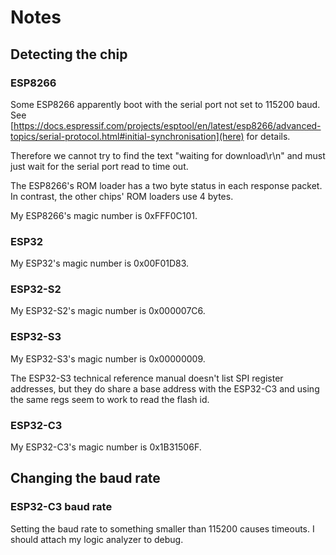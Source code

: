 # Notes

## Detecting the chip

### ESP8266

Some ESP8266 apparently boot with the serial port not set to 115200 baud. See
[https://docs.espressif.com/projects/esptool/en/latest/esp8266/advanced-topics/serial-protocol.html#initial-synchronisation](here)
for details.

Therefore we cannot try to find the text "waiting for download\r\n" and must
just wait for the serial port read to time out.

The ESP8266's ROM loader has a two byte status in each response packet. In
contrast, the other chips' ROM loaders use 4 bytes.

My ESP8266's magic number is 0xFFF0C101.

### ESP32

My ESP32's magic number is 0x00F01D83.

### ESP32-S2

My ESP32-S2's magic number is 0x000007C6.

### ESP32-S3

My ESP32-S3's magic number is 0x00000009.

The ESP32-S3 technical reference manual doesn't list SPI register addresses,
but they do share a base address with the ESP32-C3 and using the same regs
seem to work to read the flash id.

### ESP32-C3

My ESP32-C3's magic number is 0x1B31506F.

## Changing the baud rate

### ESP32-C3 baud rate

Setting the baud rate to something smaller than 115200 causes timeouts. I
should attach my logic analyzer to debug.
